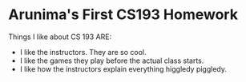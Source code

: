 # Arunima's First CS193 Homework
Things I like about CS 193 ARE:
- I like the instructors. They are so cool.
- I like the games they play before the actual class starts. 
- I like how the instructors explain everything higgledy piggledy.
